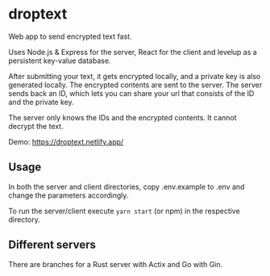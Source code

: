 # droptext

Web app to send encrypted text fast.

Uses Node.js & Express for the server, React for the client and levelup as a persistent key-value database.

After submitting your text, it gets encrypted locally, and a private key is also generated locally. The encrypted contents are sent to the server. The server sends back an ID, which lets you can share your url that consists of the ID and the private key.

The server only knows the IDs and the encrypted contents. It cannot decrypt the text.

Demo: https://droptext.netlify.app/

## Usage

In both the server and client directories, copy .env.example to .env and change the parameters accordingly.

To run the server/client execute `yarn start` (or npm) in the respective directory.


## Different servers
There are branches for a Rust server with Actix and Go with Gin.
